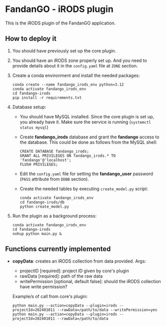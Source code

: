 # FandanGO - iRODS plugin

This is the iRODS plugin of the FandanGO application.

## How to deploy it

1. You should have previously set up the core plugin.

2. You should have an iRODS zone properly set up. And you need to provide details about it in the ``config.yaml`` file at ``ZONE`` section.

3. Create a conda environment and install the needed packages:
   ```
   conda create --name fandango_irods_env python=3.12
   conda activate fandango_irods_env
   cd fandango-irods
   pip install -r requirements.txt
   ```

4. Database setup:

   - You should have MySQL installed. Since the core plugin is set up, you already have it. Make sure the service is running (``systemctl status mysql``)
   
   - Create **fandango_irods** database and grant the **fandango** access to the database. This could be done as follows from the MySQL shell:
     ```
     CREATE DATABASE fandango_irods;
     GRANT ALL PRIVILEGES ON fandango_irods.* TO 'fandango'@'localhost';
     FLUSH PRIVILEGES;
     ```
   
   - Edit the ``config.yaml`` file for setting the **fandango_user** password (``PASS`` attribute from ``DDBB`` section).
   
   - Create the needed tables by executing ``create_model.py`` script: 
     ```
     conda activate fandango_irods_env
     cd fandango-irods/db
     python create_model.py
     ```

5. Run the plugin as a background process:
   
   ```
   conda activate fandango_irods_env
   cd fandango-irods
   nohup python main.py &
   ```

## Functions currently implemented 

- **copyData**: creates an iRODS collection from data provided. Args: 
   - projectID [required]: project ID given by core's plugin
   - rawData [required]: path of the raw data 
   - writePermission [optional, default false]: should the iRODS collection have write permission? 

    Example/s of call from core's plugin:
    ```
    python main.py --action=copyData --plugin=irods --projectId=202401011 --rawData=/path/to/data --writePermission=yes
    python main.py --action=copyData --plugin=irods --projectId=202401011 --rawData=/path/to/data
    ```
